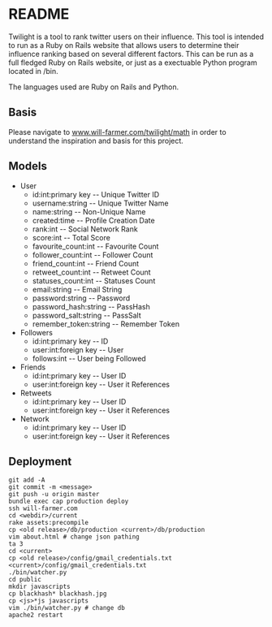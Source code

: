 README
======
Twilight is a tool to rank twitter users on their influence. This tool is
intended to run as a Ruby on Rails website that allows users to determine their
influence ranking based on several different factors. This can be run as a full
fledged Ruby on Rails website, or just as a exectuable Python program located
in /bin.

The languages used are Ruby on Rails and Python.

Basis
-----
Please navigate to www.will-farmer.com/twilight/math in order to understand the
inspiration and basis for this project.

Models
------
* User
  * id:int:primary key    -- Unique Twitter ID
  * username:string       -- Unique Twitter Name
  * name:string           -- Non-Unique Name
  * created:time          -- Profile Creation Date
  * rank:int              -- Social Network Rank
  * score:int             -- Total Score
  * favourite_count:int   -- Favourite Count
  * follower_count:int    -- Follower Count
  * friend_count:int      -- Friend Count
  * retweet_count:int     -- Retweet Count
  * statuses_count:int    -- Statuses Count
  * email:string          -- Email String
  * password:string       -- Password
  * password_hash:string  -- PassHash
  * password_salt:string  -- PassSalt
  * remember_token:string -- Remember Token
* Followers
  * id:int:primary key   -- ID
  * user:int:foreign key -- User
  * follows:int          -- User being Followed
* Friends
  * id:int:primary key   -- User ID
  * user:int:foreign key -- User it References
* Retweets
  * id:int:primary key   -- User ID
  * user:int:foreign key -- User it References
* Network
  * id:int:primary key   -- User ID
  * user:int:foreign key -- User it References

Deployment
----------
    git add -A
    git commit -m <message>
    git push -u origin master
    bundle exec cap production deploy
    ssh will-farmer.com
    cd <webdir>/current
    rake assets:precompile
    cp <old release>/db/production <current>/db/production
    vim about.html # change json pathing
    ta 3
    cd <current>
    cp <old release>/config/gmail_credentials.txt <current>/config/gmail_credentials.txt
    ./bin/watcher.py
    cd public
    mkdir javascripts
    cp blackhash* blackhash.jpg
    cp <js>*js javascripts
    vim ./bin/watcher.py # change db
    apache2 restart

